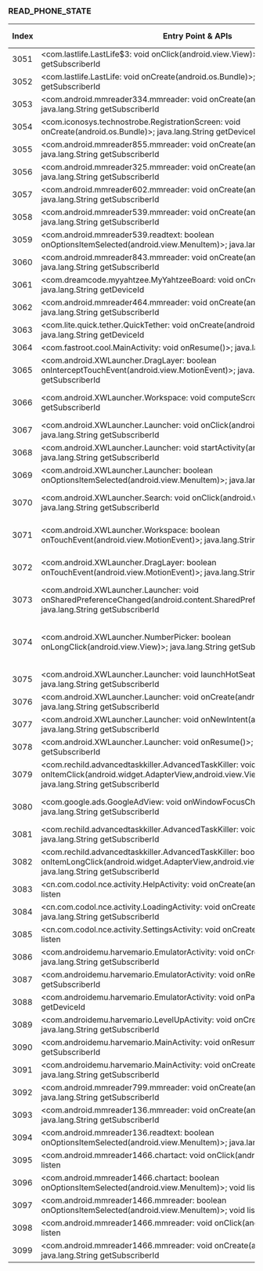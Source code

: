 ### READ_PHONE_STATE
| Index | Entry Point & APIs | Screen shot | Resource id | Label |
| ------------- | ------------- | ------------- |-------------|-------------|
| 3051 | <com.lastlife.LastLife$3: void onClick(android.view.View)>; java.lang.String getSubscriberId | ![](D:\COSMOS\output\py\Drebin\VirusShare_Android_20130506\VirusShare_71dc2b60c3fd25fc8718d70495c9ccbf\com.lastlife.LastLife.png) |  | |
| 3052 | <com.lastlife.LastLife: void onCreate(android.os.Bundle)>; java.lang.String getSubscriberId | ![](D:\COSMOS\output\py\Drebin\VirusShare_Android_20130506\VirusShare_71dc2b60c3fd25fc8718d70495c9ccbf\com.lastlife.LastLife.png) |  | |
| 3053 | <com.android.mmreader334.mmreader: void onCreate(android.os.Bundle)>; java.lang.String getSubscriberId | ![](D:\COSMOS\output\py\Drebin\VirusShare_Android_20130506\VirusShare_71f050ad6a1df9f5bdac212eb60ad5d2\com.android.mmreader334.mmreader.png) |  | |
| 3054 | <com.iconosys.technostrobe.RegistrationScreen: void onCreate(android.os.Bundle)>; java.lang.String getDeviceId | ![](D:\COSMOS\output\py\Drebin\VirusShare_Android_20130506\VirusShare_720b726fa48ea1acdedd26bd57c4e8e9\com.iconosys.technostrobe.RegistrationScreen.png) |  | |
| 3055 | <com.android.mmreader855.mmreader: void onCreate(android.os.Bundle)>; java.lang.String getSubscriberId | ![](D:\COSMOS\output\py\Drebin\VirusShare_Android_20130506\VirusShare_726a018a615754f1a9f6cb92e496e9a3\com.android.mmreader855.mmreader.png) |  | |
| 3056 | <com.android.mmreader325.mmreader: void onCreate(android.os.Bundle)>; java.lang.String getSubscriberId | ![](D:\COSMOS\output\py\Drebin\VirusShare_Android_20130506\VirusShare_726acab996a95c3d01c4a3b5fd2755ad\com.android.mmreader325.mmreader.png) |  | |
| 3057 | <com.android.mmreader602.mmreader: void onCreate(android.os.Bundle)>; java.lang.String getSubscriberId | ![](D:\COSMOS\output\py\Drebin\VirusShare_Android_20130506\VirusShare_73060cdc12c7c9be3007850934a74844\com.android.mmreader602.mmreader.png) |  | |
| 3058 | <com.android.mmreader539.mmreader: void onCreate(android.os.Bundle)>; java.lang.String getSubscriberId | ![](D:\COSMOS\output\py\Drebin\VirusShare_Android_20130506\VirusShare_d2dadbf55fa703ec4743c24ad763847a\com.android.mmreader539.mmreader.png) |  | |
| 3059 | <com.android.mmreader539.readtext: boolean onOptionsItemSelected(android.view.MenuItem)>; java.lang.String getSubscriberId | ![](D:\COSMOS\output\py\Drebin\VirusShare_Android_20130506\VirusShare_7307f159619e29b0fc88ef7b92936930\com.android.mmreader539.readtext.png) |  | |
| 3060 | <com.android.mmreader843.mmreader: void onCreate(android.os.Bundle)>; java.lang.String getSubscriberId | ![](D:\COSMOS\output\py\Drebin\VirusShare_Android_20130506\VirusShare_732ebaada39b90cb6fa673fbd26c7cb3\com.android.mmreader843.mmreader.png) |  | |
| 3061 | <com.dreamcode.myyahtzee.MyYahtzeeBoard: void onCreate(android.os.Bundle)>; java.lang.String getDeviceId | ![](D:\COSMOS\output\py\Drebin\VirusShare_Android_20130506\VirusShare_733903a7746212101b42331abe16618b\com.dreamcode.myyahtzee.MyYahtzeeBoard.png) |  | |
| 3062 | <com.android.mmreader464.mmreader: void onCreate(android.os.Bundle)>; java.lang.String getSubscriberId | ![](D:\COSMOS\output\py\Drebin\VirusShare_Android_20130506\VirusShare_735d232364f5146752c77a7e019425d7\com.android.mmreader464.mmreader.png) |  | |
| 3063 | <com.lite.quick.tether.QuickTether: void onCreate(android.os.Bundle)>; java.lang.String getDeviceId | ![](D:\COSMOS\output\py\Drebin\VirusShare_Android_20130506\VirusShare_7389c911d43654265f6090681263c850\com.lite.quick.tether.QuickTether.png) |  | |
| 3064 | <com.fastroot.cool.MainActivity: void onResume()>; java.lang.String getSubscriberId | ![](D:\COSMOS\output\py\Drebin\VirusShare_Android_20130506\VirusShare_f852e9de2069611f5b047867e49059fb\com.fastroot.cool.MainActivity.png) |  | |
| 3065 | <com.android.XWLauncher.DragLayer: boolean onInterceptTouchEvent(android.view.MotionEvent)>; java.lang.String getSubscriberId | ![](D:\COSMOS\output\py\Drebin\VirusShare_Android_20130506\VirusShare_73f75636d00c766c6096e6051e474a76\com.android.XWLauncher.Launcher.png) | {'2131165210': <sensitive_component.SensitiveComponent.SensitiveView object at 0x000001C6AD578DD8>} | |
| 3066 | <com.android.XWLauncher.Workspace: void computeScroll()>; java.lang.String getSubscriberId | ![](D:\COSMOS\output\py\Drebin\VirusShare_Android_20130506\VirusShare_73f75636d00c766c6096e6051e474a76\com.android.XWLauncher.Launcher.png) | {'2131165211': <sensitive_component.SensitiveComponent.SensitiveView object at 0x000001C6AD5780F0>} | |
| 3067 | <com.android.XWLauncher.Launcher: void onClick(android.view.View)>; java.lang.String getSubscriberId | ![](D:\COSMOS\output\py\Drebin\VirusShare_Android_20130506\VirusShare_73f75636d00c766c6096e6051e474a76\com.android.XWLauncher.Launcher.png) |  | |
| 3068 | <com.android.XWLauncher.Launcher: void startActivity(android.content.Intent)>; java.lang.String getSubscriberId | ![](D:\COSMOS\output\py\Drebin\VirusShare_Android_20130506\VirusShare_73f75636d00c766c6096e6051e474a76\com.android.XWLauncher.Launcher.png) |  | |
| 3069 | <com.android.XWLauncher.Launcher: boolean onOptionsItemSelected(android.view.MenuItem)>; java.lang.String getSubscriberId | ![](D:\COSMOS\output\py\Drebin\VirusShare_Android_20130506\VirusShare_73f75636d00c766c6096e6051e474a76\com.android.XWLauncher.Launcher.png) |  | |
| 3070 | <com.android.XWLauncher.Search: void onClick(android.view.View)>; java.lang.String getSubscriberId | ![](D:\COSMOS\output\py\Drebin\VirusShare_Android_20130506\VirusShare_73f75636d00c766c6096e6051e474a76\com.android.XWLauncher.Launcher.png) | {'2131165253': <sensitive_component.SensitiveComponent.SensitiveView object at 0x000001C6AD578C88>} | |
| 3071 | <com.android.XWLauncher.Workspace: boolean onTouchEvent(android.view.MotionEvent)>; java.lang.String getSubscriberId | ![](D:\COSMOS\output\py\Drebin\VirusShare_Android_20130506\VirusShare_73f75636d00c766c6096e6051e474a76\com.android.XWLauncher.Launcher.png) | {'2131165211': <sensitive_component.SensitiveComponent.SensitiveView object at 0x000001C6AD578AC8>} | |
| 3072 | <com.android.XWLauncher.DragLayer: boolean onTouchEvent(android.view.MotionEvent)>; java.lang.String getSubscriberId | ![](D:\COSMOS\output\py\Drebin\VirusShare_Android_20130506\VirusShare_73f75636d00c766c6096e6051e474a76\com.android.XWLauncher.Launcher.png) | {'2131165210': <sensitive_component.SensitiveComponent.SensitiveView object at 0x000001C6AD578F28>} | |
| 3073 | <com.android.XWLauncher.Launcher: void onSharedPreferenceChanged(android.content.SharedPreferences,java.lang.String)>; java.lang.String getSubscriberId | ![](D:\COSMOS\output\py\Drebin\VirusShare_Android_20130506\VirusShare_73f75636d00c766c6096e6051e474a76\com.android.XWLauncher.Launcher.png) |  | |
| 3074 | <com.android.XWLauncher.NumberPicker: boolean onLongClick(android.view.View)>; java.lang.String getSubscriberId | ![](D:\COSMOS\output\py\Drebin\VirusShare_Android_20130506\VirusShare_73f75636d00c766c6096e6051e474a76\com.android.XWLauncher.Launcher.png) | {'2131165261': <sensitive_component.SensitiveComponent.SensitiveView object at 0x000001C6AD5784E0>, '2131165260': <sensitive_component.SensitiveComponent.SensitiveView object at 0x000001C6AD578940>} | |
| 3075 | <com.android.XWLauncher.Launcher: void launchHotSeat(android.view.View)>; java.lang.String getSubscriberId | ![](D:\COSMOS\output\py\Drebin\VirusShare_Android_20130506\VirusShare_73f75636d00c766c6096e6051e474a76\com.android.XWLauncher.Launcher.png) |  | |
| 3076 | <com.android.XWLauncher.Launcher: void onCreate(android.os.Bundle)>; java.lang.String getSubscriberId | ![](D:\COSMOS\output\py\Drebin\VirusShare_Android_20130506\VirusShare_73f75636d00c766c6096e6051e474a76\com.android.XWLauncher.Launcher.png) |  | |
| 3077 | <com.android.XWLauncher.Launcher: void onNewIntent(android.content.Intent)>; java.lang.String getSubscriberId | ![](D:\COSMOS\output\py\Drebin\VirusShare_Android_20130506\VirusShare_73f75636d00c766c6096e6051e474a76\com.android.XWLauncher.Launcher.png) |  | |
| 3078 | <com.android.XWLauncher.Launcher: void onResume()>; java.lang.String getSubscriberId | ![](D:\COSMOS\output\py\Drebin\VirusShare_Android_20130506\VirusShare_73f75636d00c766c6096e6051e474a76\com.android.XWLauncher.Launcher.png) |  | |
| 3079 | <com.rechild.advancedtaskkiller.AdvancedTaskKiller: void onItemClick(android.widget.AdapterView,android.view.View,int,long)>; java.lang.String getSubscriberId | ![](D:\COSMOS\output\py\Drebin\VirusShare_Android_20130506\VirusShare_745513a53af2befe3dc00d0341d80ca6\com.rechild.advancedtaskkiller.AdvancedTaskKiller.png) |  | |
| 3080 | <com.google.ads.GoogleAdView: void onWindowFocusChanged(boolean)>; java.lang.String getSubscriberId | ![](D:\COSMOS\output\py\Drebin\VirusShare_Android_20130506\VirusShare_745513a53af2befe3dc00d0341d80ca6\com.rechild.advancedtaskkiller.AdvancedTaskKiller.png) | {'2131165196': <sensitive_component.SensitiveComponent.SensitiveView object at 0x000001C6AD243358>} | |
| 3081 | <com.rechild.advancedtaskkiller.AdvancedTaskKiller: void onResume()>; java.lang.String getSubscriberId | ![](D:\COSMOS\output\py\Drebin\VirusShare_Android_20130506\VirusShare_745513a53af2befe3dc00d0341d80ca6\com.rechild.advancedtaskkiller.AdvancedTaskKiller.png) |  | |
| 3082 | <com.rechild.advancedtaskkiller.AdvancedTaskKiller: boolean onItemLongClick(android.widget.AdapterView,android.view.View,int,long)>; java.lang.String getSubscriberId | ![](D:\COSMOS\output\py\Drebin\VirusShare_Android_20130506\VirusShare_745513a53af2befe3dc00d0341d80ca6\com.rechild.advancedtaskkiller.AdvancedTaskKiller.png) |  | |
| 3083 | <cn.com.codol.nce.activity.HelpActivity: void onCreate(android.os.Bundle)>; void listen | ![](D:\COSMOS\output\py\Drebin\VirusShare_Android_20130506\VirusShare_745d26d7f229426bc6bc341848c20bfe\cn.com.codol.nce.activity.HelpActivity.png) |  | |
| 3084 | <cn.com.codol.nce.activity.LoadingActivity: void onCreate(android.os.Bundle)>; java.lang.String getSubscriberId | ![](D:\COSMOS\output\py\Drebin\VirusShare_Android_20130506\VirusShare_745d26d7f229426bc6bc341848c20bfe\cn.com.codol.nce.activity.LoadingActivity.png) |  | |
| 3085 | <cn.com.codol.nce.activity.SettingsActivity: void onCreate(android.os.Bundle)>; void listen | ![](D:\COSMOS\output\py\Drebin\VirusShare_Android_20130506\VirusShare_745d26d7f229426bc6bc341848c20bfe\cn.com.codol.nce.activity.SettingsActivity.png) |  | |
| 3086 | <com.androidemu.harvemario.EmulatorActivity: void onCreate(android.os.Bundle)>; java.lang.String getSubscriberId | ![](D:\COSMOS\output\py\Drebin\VirusShare_Android_20130506\VirusShare_80cb9696d3812bdd2f22ad0aa083fe0f\com.androidemu.harvemario.EmulatorActivity.png) |  | |
| 3087 | <com.androidemu.harvemario.EmulatorActivity: void onResume()>; java.lang.String getSubscriberId | ![](D:\COSMOS\output\py\Drebin\VirusShare_Android_20130506\VirusShare_80cb9696d3812bdd2f22ad0aa083fe0f\com.androidemu.harvemario.EmulatorActivity.png) |  | |
| 3088 | <com.androidemu.harvemario.EmulatorActivity: void onPause()>; java.lang.String getDeviceId | ![](D:\COSMOS\output\py\Drebin\VirusShare_Android_20130506\VirusShare_80cb9696d3812bdd2f22ad0aa083fe0f\com.androidemu.harvemario.EmulatorActivity.png) |  | |
| 3089 | <com.androidemu.harvemario.LevelUpActivity: void onCreate(android.os.Bundle)>; java.lang.String getSubscriberId | ![](D:\COSMOS\output\py\Drebin\VirusShare_Android_20130506\VirusShare_cd14b831bea00caa7dde361ac45e15df\com.androidemu.harvemario.LevelUpActivity.png) |  | |
| 3090 | <com.androidemu.harvemario.MainActivity: void onResume()>; java.lang.String getSubscriberId | ![](D:\COSMOS\output\py\Drebin\VirusShare_Android_20130506\VirusShare_cd14b831bea00caa7dde361ac45e15df\com.androidemu.harvemario.MainActivity.png) |  | |
| 3091 | <com.androidemu.harvemario.MainActivity: void onCreate(android.os.Bundle)>; java.lang.String getSubscriberId | ![](D:\COSMOS\output\py\Drebin\VirusShare_Android_20130506\VirusShare_cd14b831bea00caa7dde361ac45e15df\com.androidemu.harvemario.MainActivity.png) |  | |
| 3092 | <com.android.mmreader799.mmreader: void onCreate(android.os.Bundle)>; java.lang.String getSubscriberId | ![](D:\COSMOS\output\py\Drebin\VirusShare_Android_20130506\VirusShare_74b285df857e7b0152d8f2017da5259f\com.android.mmreader799.mmreader.png) |  | |
| 3093 | <com.android.mmreader136.mmreader: void onCreate(android.os.Bundle)>; java.lang.String getSubscriberId | ![](D:\COSMOS\output\py\Drebin\VirusShare_Android_20130506\VirusShare_752162ec84cbe3a9bb87a8eb814fe57a\com.android.mmreader136.mmreader.png) |  | |
| 3094 | <com.android.mmreader136.readtext: boolean onOptionsItemSelected(android.view.MenuItem)>; java.lang.String getSubscriberId | ![](D:\COSMOS\output\py\Drebin\VirusShare_Android_20130506\VirusShare_752162ec84cbe3a9bb87a8eb814fe57a\com.android.mmreader136.readtext.png) |  | |
| 3095 | <com.android.mmreader1466.chartact: void onClick(android.view.View)>; void listen | ![](D:\COSMOS\output\py\Drebin\VirusShare_Android_20130506\VirusShare_75376abffeb1a2e857665809aa16dc87\com.android.mmreader1466.chartact.png) |  | |
| 3096 | <com.android.mmreader1466.chartact: boolean onOptionsItemSelected(android.view.MenuItem)>; void listen | ![](D:\COSMOS\output\py\Drebin\VirusShare_Android_20130506\VirusShare_75376abffeb1a2e857665809aa16dc87\com.android.mmreader1466.chartact.png) |  | |
| 3097 | <com.android.mmreader1466.mmreader: boolean onOptionsItemSelected(android.view.MenuItem)>; void listen | ![](D:\COSMOS\output\py\Drebin\VirusShare_Android_20130506\VirusShare_75376abffeb1a2e857665809aa16dc87\com.android.mmreader1466.mmreader.png) |  | |
| 3098 | <com.android.mmreader1466.mmreader: void onClick(android.view.View)>; void listen | ![](D:\COSMOS\output\py\Drebin\VirusShare_Android_20130506\VirusShare_75376abffeb1a2e857665809aa16dc87\com.android.mmreader1466.mmreader.png) |  | |
| 3099 | <com.android.mmreader1466.mmreader: void onCreate(android.os.Bundle)>; java.lang.String getSubscriberId | ![](D:\COSMOS\output\py\Drebin\VirusShare_Android_20130506\VirusShare_75376abffeb1a2e857665809aa16dc87\com.android.mmreader1466.mmreader.png) |  | |
